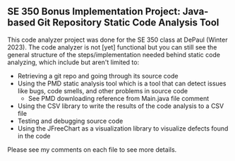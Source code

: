 ## SE 350 Bonus Implementation Project: Java-based Git Repository Static Code Analysis Tool
This code analyzer project was done for the SE 350 class at DePaul (Winter 2023).
The code analyzer is not [yet] functional but you can still see the general structure of the steps/implementation needed behind static code analyzing, which include but aren't limited to:
  - Retrieving a git repo and going through its source code
  - Using the PMD static analysis tool which is a tool that can detect issues like bugs, code smells, and other problems in source code
    - See PMD downloading reference from Main.java file comment
  - Using the CSV library to write the results of the code analysis to a CSV file
  - Testing and debugging source code
  - Using the JFreeChart as a visualization library to visualize defects found in the code

Please see my comments on each file to see more details. 
